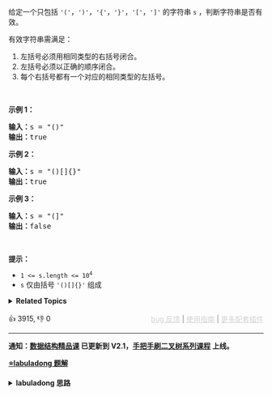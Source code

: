 <p>给定一个只包括 <code>'('</code>，<code>')'</code>，<code>'{'</code>，<code>'}'</code>，<code>'['</code>，<code>']'</code>&nbsp;的字符串 <code>s</code> ，判断字符串是否有效。</p>

<p>有效字符串需满足：</p>

<ol> 
 <li>左括号必须用相同类型的右括号闭合。</li> 
 <li>左括号必须以正确的顺序闭合。</li> 
 <li>每个右括号都有一个对应的相同类型的左括号。</li> 
</ol>

<p>&nbsp;</p>

<p><strong>示例 1：</strong></p>

<pre>
<strong>输入：</strong>s = "()"
<strong>输出：</strong>true
</pre>

<p><strong>示例&nbsp;2：</strong></p>

<pre>
<strong>输入：</strong>s = "()[]{}"
<strong>输出：</strong>true
</pre>

<p><strong>示例&nbsp;3：</strong></p>

<pre>
<strong>输入：</strong>s = "(]"
<strong>输出：</strong>false
</pre>

<p>&nbsp;</p>

<p><strong>提示：</strong></p>

<ul> 
 <li><code>1 &lt;= s.length &lt;= 10<sup>4</sup></code></li> 
 <li><code>s</code> 仅由括号 <code>'()[]{}'</code> 组成</li> 
</ul>

<details><summary><strong>Related Topics</strong></summary>栈 | 字符串</details><br>

<div>👍 3915, 👎 0<span style='float: right;'><span style='color: gray;'><a href='https://github.com/labuladong/fucking-algorithm/discussions/939' target='_blank' style='color: lightgray;text-decoration: underline;'>bug 反馈</a> | <a href='https://labuladong.gitee.io/article/fname.html?fname=jb插件简介' target='_blank' style='color: lightgray;text-decoration: underline;'>使用指南</a> | <a href='https://labuladong.github.io/algo/images/others/%E5%85%A8%E5%AE%B6%E6%A1%B6.jpg' target='_blank' style='color: lightgray;text-decoration: underline;'>更多配套插件</a></span></span></div>

<div id="labuladong"><hr>

**通知：[数据结构精品课](https://aep.h5.xeknow.com/s/1XJHEO) 已更新到 V2.1，[手把手刷二叉树系列课程](https://aep.xet.tech/s/3YGcq3) 上线。**



<p><strong><a href="https://labuladong.gitee.io/article/slug.html?slug=valid-parentheses" target="_blank">⭐️labuladong 题解</a></strong></p>
<details><summary><strong>labuladong 思路</strong></summary>

## 基本思路

栈是一种先进后出的数据结构，处理括号问题的时候尤其有用。

遇到左括号就入栈，遇到右括号就去栈中寻找最近的左括号，看是否匹配。

**详细题解：[如何解决括号相关的问题](https://labuladong.github.io/article/fname.html?fname=括号插入)**

**标签：括号问题，[栈](https://mp.weixin.qq.com/mp/appmsgalbum?__biz=MzAxODQxMDM0Mw==&action=getalbum&album_id=2121993002939219969)**

## 解法代码

提示：🟢 标记的是我写的解法代码，🤖 标记的是 chatGPT 翻译的多语言解法代码。如有错误，可以 [点这里](https://github.com/labuladong/fucking-algorithm/issues/1113) 反馈和修正。

<div class="tab-panel"><div class="tab-nav">
<button data-tab-item="cpp" class="tab-nav-button btn " data-tab-group="default" onclick="switchTab(this)">cpp🤖</button>

<button data-tab-item="python" class="tab-nav-button btn " data-tab-group="default" onclick="switchTab(this)">python🤖</button>

<button data-tab-item="java" class="tab-nav-button btn active" data-tab-group="default" onclick="switchTab(this)">java🟢</button>

<button data-tab-item="go" class="tab-nav-button btn " data-tab-group="default" onclick="switchTab(this)">go🤖</button>

<button data-tab-item="javascript" class="tab-nav-button btn " data-tab-group="default" onclick="switchTab(this)">javascript🤖</button>
</div><div class="tab-content">
<div data-tab-item="cpp" class="tab-item " data-tab-group="default"><div class="highlight">

```cpp
// 注意：cpp 代码由 chatGPT🤖 根据我的 java 代码翻译，旨在帮助不同背景的读者理解算法逻辑。
// 本代码已经通过力扣的测试用例，应该可直接成功提交。

class Solution {
public:
    bool isValid(string str) {
        stack<char> left;
        for (char c : str) {
            if (c == '(' || c == '{' || c == '[')
                left.push(c);
            else // 字符 c 是右括号
                if (!left.empty() && leftOf(c) == left.top())
                    left.pop();
                else
                    // 和最近的左括号不匹配
                    return false;
        }
        // 是否所有的左括号都被匹配了
        return left.empty();
    }

    char leftOf(char c) {
        if (c == '}') return '{';
        if (c == ')') return '(';
        return '[';
    }
};
```

</div></div>

<div data-tab-item="python" class="tab-item " data-tab-group="default"><div class="highlight">

```python
# 注意：python 代码由 chatGPT🤖 根据我的 java 代码翻译，旨在帮助不同背景的读者理解算法逻辑。
# 本代码已经通过力扣的测试用例，应该可直接成功提交。

class Solution:
    def isValid(self, s: str) -> bool:
        left = []  # 使用栈结构，存储所有待匹配的左括号
        for c in s:
            if c == '(' or c == '{' or c == '[':
                left.append(c)  # 如果字符 c 是左括号，则将其加入左括号栈 left 中
            else:
                if left and self.leftOf(c) == left[-1]:  # 如果字符 c 是右括号，则比较它与最近一次加入栈 left 中的左括号是否匹配
                    left.pop()  # 如果匹配，则将最近的左括号出栈，否则返回 False
                else:
                    return False
        return not left  # 最后判断栈是否为空，如果是则说明所有的左括号都被匹配了，返回 True，否则返回 False

    def leftOf(self, c: str) -> str:
        if c == '}':
            return '{'
        elif c == ')':
            return '('
        else:
            return '['
```

</div></div>

<div data-tab-item="java" class="tab-item active" data-tab-group="default"><div class="highlight">

```java
class Solution {
    public boolean isValid(String str) {
        Stack<Character> left = new Stack<>();
        for (char c : str.toCharArray()) {
            if (c == '(' || c == '{' || c == '[')
                left.push(c);
            else // 字符 c 是右括号
                if (!left.isEmpty() && leftOf(c) == left.peek())
                    left.pop();
                else
                    // 和最近的左括号不匹配
                    return false;
        }
        // 是否所有的左括号都被匹配了
        return left.isEmpty();
    }

    char leftOf(char c) {
        if (c == '}') return '{';
        if (c == ')') return '(';
        return '[';
    }
}
```

</div></div>

<div data-tab-item="go" class="tab-item " data-tab-group="default"><div class="highlight">

```go
// 注意：go 代码由 chatGPT🤖 根据我的 java 代码翻译，旨在帮助不同背景的读者理解算法逻辑。
// 本代码已经通过力扣的测试用例，应该可直接成功提交。

// 包名为 main
// 定义一个字节数组栈类型
type Stack []byte

// 入栈操作
func (s *Stack) push(str byte) {
    *s = append(*s, str)
}

// 出栈操作
func (s *Stack) pop() byte {
    if len(*s) == 0 {
        return 0
    }
    res := (*s)[len(*s)-1]
    *s = (*s)[:len(*s)-1]
    return res
}

// 判断给定字符串是否是合法的括号序列
func isValid(str string) bool {
    // 定义一个栈 left 保存左括号
    var left Stack
    // 遍历字符
    for i := range str {
        c := str[i]
        // 当 c 是左括号时，入栈 left
        if c == '(' || c == '[' || c == '{' {
            left.push(c)
        } else { // 当 c 是右括号时
            // 如果栈 left 非空，且栈顶的左括号和当前右括号匹配，则弹出栈顶元素
            if len(left) != 0 && leftOf(c) == left.pop() {
                continue
            } else { // 当前左括号和最近的左括号不匹配
                return false
            }
        }
    }
    // 是否所有的左括号都被匹配了
    return len(left) == 0
}

// 返回左括号
func leftOf(c byte) byte {
    if c == '}' {
        return '{'
    } else if c == ')' {
        return '('
    } else {
        return '['
    }
}
```

</div></div>

<div data-tab-item="javascript" class="tab-item " data-tab-group="default"><div class="highlight">

```javascript
// 注意：javascript 代码由 chatGPT🤖 根据我的 java 代码翻译，旨在帮助不同背景的读者理解算法逻辑。
// 本代码已经通过力扣的测试用例，应该可直接成功提交。

var isValid = function(str) {
    // 建立一个栈
    let left = [];
    // 遍历字符串中的每一个字符
    for (let c of str) {
        // 如果是左括号，则入栈
        if (c == '(' || c == '{' || c == '[')
            left.push(c);
        else { // 字符 c 是右括号
            // 如果栈不为空，并且最近入栈的左括号可以匹配，则出栈
            if (left.length && leftOf(c) == left[left.length-1])
                left.pop();
            else
                // 和最近的左括号不匹配
                return false;
        }
    }
    // 是否所有的左括号都被匹配了
    return !left.length;
}

function leftOf(c) {
    if (c == '}') return '{';
    if (c == ')') return '(';
    return '[';
}
```

</div></div>
</div></div>

**类似题目**：
  - [1541. 平衡括号字符串的最少插入次数 🟠](/problems/minimum-insertions-to-balance-a-parentheses-string)
  - [921. 使括号有效的最少添加 🟠](/problems/minimum-add-to-make-parentheses-valid)

</details>
</div>





